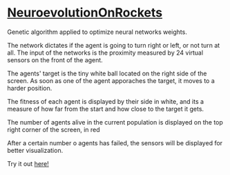 # [NeuroevolutionOnRockets](https://heitorcoimbra.github.io/NeuroevolutionOnRockets/public_html/index.html)

Genetic algorithm applied to optimize neural networks weights.

The network dictates if the agent is going to turn right or left, or not turn at all. The input of the networks is the proximity measured by 24 virtual sensors on the front of the agent.

The agents' target is the tiny white ball located on the right side of the screen. As soon as one of the agent apporaches the target, it moves to a harder position.

The fitness of each agent is displayed by their side in white, and its a measure of how far from the start and how close to the target it gets.

The number of agents alive in the current population is displayed on the top right corner of the screen, in red

After a certain number o agents has failed, the sensors will be displayed for better visualization.


Try it out [here!](https://heitorcoimbra.github.io/NeuroevolutionOnRockets/public_html/index.html)
